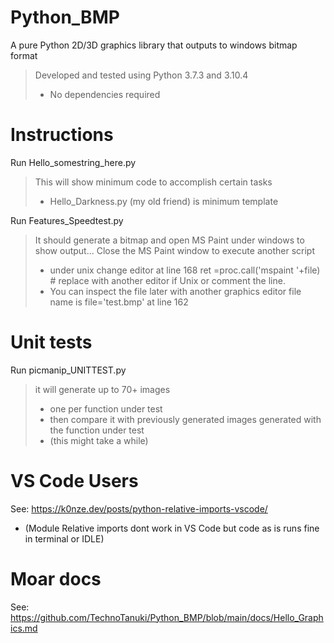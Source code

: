 # Python_BMP
A pure Python 2D/3D graphics library that outputs to windows bitmap format

>Developed and tested using Python 3.7.3 and 3.10.4
>* No dependencies required

# Instructions

Run Hello_somestring_here.py

>This will show minimum code to accomplish certain tasks
>* Hello_Darkness.py (my old friend) is minimum template 

Run Features_Speedtest.py 

>It should generate a bitmap and open MS Paint under windows to show output... 
>Close the MS Paint window to execute another script
>* under unix 
>change editor at line 168
>ret =proc.call('mspaint '+file) # replace with another editor if Unix
>or comment the line. 
>* You can inspect the file later with another graphics editor file name is
>file='test.bmp' at line 162

# Unit tests

Run picmanip_UNITTEST.py 

>it will generate up to 70+ images 
>* one per function under test 
>* then compare it with previously generated images generated with the function under test 
>* (this might take a while)

# VS Code Users

See: https://k0nze.dev/posts/python-relative-imports-vscode/
* (Module Relative imports dont work in VS Code but code as is runs fine in terminal or IDLE)

# Moar docs
See: https://github.com/TechnoTanuki/Python_BMP/blob/main/docs/Hello_Graphics.md 





